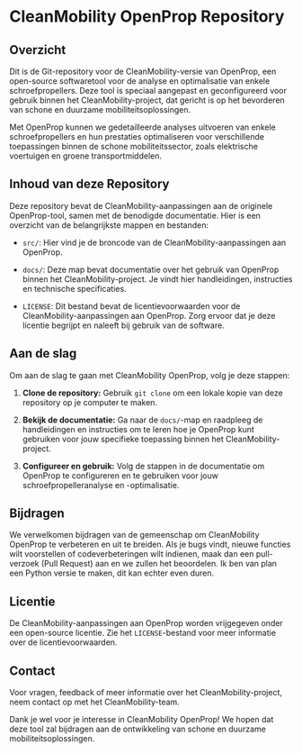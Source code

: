 # CleanMobility OpenProp Repository

## Overzicht

Dit is de Git-repository voor de CleanMobility-versie van OpenProp, een open-source softwaretool voor de analyse en optimalisatie van enkele schroefpropellers. Deze tool is speciaal aangepast en geconfigureerd voor gebruik binnen het CleanMobility-project, dat gericht is op het bevorderen van schone en duurzame mobiliteitsoplossingen.

Met OpenProp kunnen we gedetailleerde analyses uitvoeren van enkele schroefpropellers en hun prestaties optimaliseren voor verschillende toepassingen binnen de schone mobiliteitssector, zoals elektrische voertuigen en groene transportmiddelen.

## Inhoud van deze Repository

Deze repository bevat de CleanMobility-aanpassingen aan de originele OpenProp-tool, samen met de benodigde documentatie. Hier is een overzicht van de belangrijkste mappen en bestanden:

- `src/`: Hier vind je de broncode van de CleanMobility-aanpassingen aan OpenProp.

- `docs/`: Deze map bevat documentatie over het gebruik van OpenProp binnen het CleanMobility-project. Je vindt hier handleidingen, instructies en technische specificaties.

- `LICENSE`: Dit bestand bevat de licentievoorwaarden voor de CleanMobility-aanpassingen aan OpenProp. Zorg ervoor dat je deze licentie begrijpt en naleeft bij gebruik van de software.

## Aan de slag

Om aan de slag te gaan met CleanMobility OpenProp, volg je deze stappen:

1. **Clone de repository:** Gebruik `git clone` om een lokale kopie van deze repository op je computer te maken.

2. **Bekijk de documentatie:** Ga naar de `docs/`-map en raadpleeg de handleidingen en instructies om te leren hoe je OpenProp kunt gebruiken voor jouw specifieke toepassing binnen het CleanMobility-project.

3. **Configureer en gebruik:** Volg de stappen in de documentatie om OpenProp te configureren en te gebruiken voor jouw schroefpropelleranalyse en -optimalisatie.

## Bijdragen

We verwelkomen bijdragen van de gemeenschap om CleanMobility OpenProp te verbeteren en uit te breiden. Als je bugs vindt, nieuwe functies wilt voorstellen of codeverbeteringen wilt indienen, maak dan een pull-verzoek (Pull Request) aan en we zullen het beoordelen. Ik ben van plan een Python versie te maken, dit kan echter even duren.

## Licentie

De CleanMobility-aanpassingen aan OpenProp worden vrijgegeven onder een open-source licentie. Zie het `LICENSE`-bestand voor meer informatie over de licentievoorwaarden.

## Contact

Voor vragen, feedback of meer informatie over het CleanMobility-project, neem contact op met het CleanMobility-team.

Dank je wel voor je interesse in CleanMobility OpenProp! We hopen dat deze tool zal bijdragen aan de ontwikkeling van schone en duurzame mobiliteitsoplossingen.
